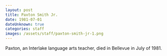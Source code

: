 ```yaml
---
layout: post
title: Paxton Smith Jr.
date: 1981-07-01
dateUnknown: true
categories: staff
images: /assets/staff/paxton-smith-jr-1.png
---
```

Paxton, an Interlake language arts teacher, died in Bellevue in July of 1981.
